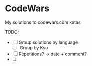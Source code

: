 # CodeWars
My solutions to codewars.com katas


TODO: 
- [ ] Group solutions by language
  - [ ] Group by Kyu
- [ ] Repetitions? -> date + comment?
- [ ] 
